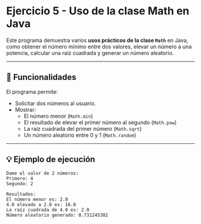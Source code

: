 # Ejercicio 5 - Uso de la clase Math en Java

Este programa demuestra varios **usos prácticos de la clase `Math`** en Java, como obtener el número mínimo entre dos valores, elevar un número a una potencia, calcular una raíz cuadrada y generar un número aleatorio.

---

## 🚀 Funcionalidades

El programa permite:
- Solicitar dos números al usuario.
- Mostrar:
  - El número menor (`Math.min`)
  - El resultado de elevar el primer número al segundo (`Math.pow`)
  - La raíz cuadrada del primer número (`Math.sqrt`)
  - Un número aleatorio entre 0 y 1 (`Math.random`)

---

## 💡 Ejemplo de ejecución

```text
Dame el valor de 2 números:
Primero: 4
Segundo: 2

Resultados:
El número menor es: 2.0
4.0 elevado a 2.0 es: 16.0
La raíz cuadrada de 4.0 es: 2.0
Número aleatorio generado: 0.731245382
